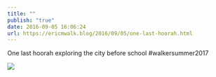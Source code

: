 ```yaml
---
title: ""
publish: "true"
date: 2016-09-05 16:06:24
url: https://ericmwalk.blog/2016/09/05/one-last-hoorah.html
---
```


One last hoorah exploring the city before school #walkersummer2017

![](https://ericmwalk.blog/uploads/2022/cca0b98eda.jpg)